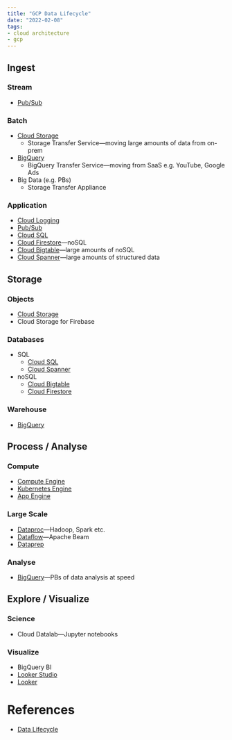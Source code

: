 ```yaml
---
title: "GCP Data Lifecycle"
date: "2022-02-08"
tags:
- cloud architecture
- gcp
---
```


## Ingest

### Stream

- [Pub/Sub](notes/GCP%20Pub%20Sub.md)

### Batch

- [Cloud Storage](notes/GCP%20Cloud%20Storage.md)
	- Storage Transfer Service—moving large amounts of data from on-prem
- [BigQuery](notes/GCP%20BigQuery.md)
	- BigQuery Transfer Service—moving from SaaS e.g. YouTube, Google Ads
- Big Data (e.g. PBs)
	- Storage Transfer Appliance

### Application

- [Cloud Logging](notes/GCP%20Cloud%20Logging.md)
- [Pub/Sub](notes/GCP%20Pub%20Sub.md)
- [Cloud SQL](notes/GCP%20Cloud%20SQL.md)
- [Cloud Firestore](notes/GCP%20Cloud%20Firestore.md)—noSQL
- [Cloud Bigtable](notes/GCP%20Cloud%20Bigtable.md)—large amounts of noSQL
- [Cloud Spanner](notes/GCP%20Cloud%20Spanner.md)—large amounts of structured data

## Storage

### Objects

- [Cloud Storage](notes/GCP%20Cloud%20Storage.md)
- Cloud Storage for Firebase

### Databases

- SQL
	- [Cloud SQL](notes/GCP%20Cloud%20SQL.md)
	- [Cloud Spanner](notes/GCP%20Cloud%20Spanner.md)
- noSQL
	- [Cloud Bigtable](notes/GCP%20Cloud%20Bigtable.md)
	- [Cloud Firestore](notes/GCP%20Cloud%20Firestore.md)

### Warehouse

- [BigQuery](notes/GCP%20BigQuery.md)

## Process / Analyse

### Compute

- [Compute Engine](notes/GCP%20Compute%20Engine.md)
- [Kubernetes Engine](notes/GCP%20Kubernetes%20Engine%20(GKE).md)
- [App Engine](notes/GCP%20App%20Engine.md)

### Large Scale

- [Dataproc](notes/GCP%20Dataproc.md)—Hadoop, Spark etc.
- [Dataflow](notes/GCP%20Dataflow.md)—Apache Beam
- [Dataprep](notes/GCP%20Dataprep.md)

### Analyse

- [BigQuery](notes/GCP%20BigQuery.md)—PBs of data analysis at speed

## Explore / Visualize

### Science

- Cloud Datalab—Jupyter notebooks

### Visualize

- BigQuery BI
- [Looker Studio](notes/Google%20Looker%20Studio.md)
- [Looker](notes/Google%20Looker.md)

# References

- [Data Lifecycle](notes/Data%20Lifecycle.md)
